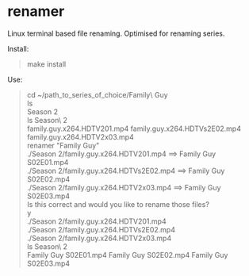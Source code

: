 renamer
=======

Linux terminal based file renaming. Optimised for renaming series.

Install:
> make install

Use:
> cd ~/path_to_series_of_choice/Family\ Guy <br>
> ls <br>
Season 2 <br>
> ls Season\ 2 <br>
family.guy.x264.HDTV201.mp4   family.guy.x264.HDTVs2E02.mp4 <br>
family.guy.x264.HDTV2x03.mp4 <br>
> renamer "Family Guy" <br>
./Season 2/family.guy.x264.HDTV201.mp4 ==> Family Guy S02E01.mp4 <br>
./Season 2/family.guy.x264.HDTVs2E02.mp4 ==> Family Guy S02E02.mp4 <br>
./Season 2/family.guy.x264.HDTV2x03.mp4 ==> Family Guy S02E03.mp4 <br>
Is this correct and would you like to rename those files? <br>
> y <br>
./Season 2/family.guy.x264.HDTV201.mp4 <br>
./Season 2/family.guy.x264.HDTVs2E02.mp4 <br>
./Season 2/family.guy.x264.HDTV2x03.mp4 <br>
> ls Season\ 2 <br>
Family Guy S02E01.mp4  Family Guy S02E02.mp4  Family Guy S02E03.mp4 <br>
